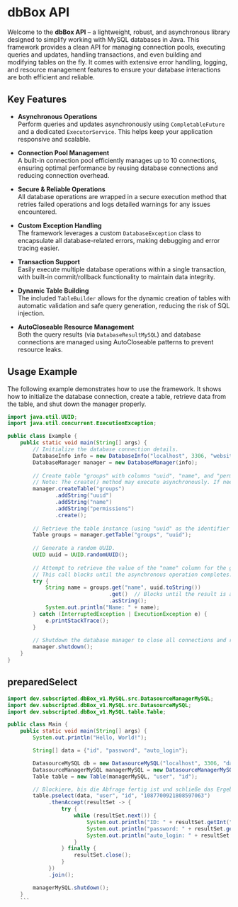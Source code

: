 # dbBox API

Welcome to the **dbBox API** – a lightweight, robust, and asynchronous library designed to simplify working with MySQL databases in Java. This framework provides a clean API for managing connection pools, executing queries and updates, handling transactions, and even building and modifying tables on the fly. It comes with extensive error handling, logging, and resource management features to ensure your database interactions are both efficient and reliable.

## Key Features

- **Asynchronous Operations**  
  Perform queries and updates asynchronously using `CompletableFuture` and a dedicated `ExecutorService`. This helps keep your application responsive and scalable.

- **Connection Pool Management**  
  A built-in connection pool efficiently manages up to 10 connections, ensuring optimal performance by reusing database connections and reducing connection overhead.

- **Secure & Reliable Operations**  
  All database operations are wrapped in a secure execution method that retries failed operations and logs detailed warnings for any issues encountered.

- **Custom Exception Handling**  
  The framework leverages a custom `DatabaseException` class to encapsulate all database-related errors, making debugging and error tracing easier.

- **Transaction Support**  
  Easily execute multiple database operations within a single transaction, with built-in commit/rollback functionality to maintain data integrity.

- **Dynamic Table Building**  
  The included `TableBuilder` allows for the dynamic creation of tables with automatic validation and safe query generation, reducing the risk of SQL injection.

- **AutoCloseable Resource Management**  
  Both the query results (via `DatabaseResultMySQL`) and database connections are managed using AutoCloseable patterns to prevent resource leaks.

## Usage Example

The following example demonstrates how to use the framework. It shows how to initialize the database connection, create a table, retrieve data from the table, and shut down the manager properly.

```java
import java.util.UUID;
import java.util.concurrent.ExecutionException;

public class Example {
    public static void main(String[] args) {
        // Initialize the database connection details.
        DatabaseInfo info = new DatabaseInfo("localhost", 3306, "website", "username", "secret");
        DatabaseManager manager = new DatabaseManager(info);
        
        // Create table "groups" with columns "uuid", "name", and "permissions"
        // Note: The create() method may execute asynchronously. If needed, wait for its completion.
        manager.createTable("groups")
               .addString("uuid")
               .addString("name")
               .addString("permissions")
               .create();
        
        // Retrieve the table instance (using "uuid" as the identifier column).
        Table groups = manager.getTable("groups", "uuid");
        
        // Generate a random UUID.
        UUID uuid = UUID.randomUUID();
        
        // Attempt to retrieve the value of the "name" column for the given UUID.
        // This call blocks until the asynchronous operation completes.
        try {
            String name = groups.get("name", uuid.toString())
                                .get()  // Blocks until the result is available
                                .asString();
            System.out.println("Name: " + name);
        } catch (InterruptedException | ExecutionException e) {
            e.printStackTrace();
        }
        
        // Shutdown the database manager to close all connections and release resources.
        manager.shutdown();
    }
}

```



## preparedSelect


```java
import dev.subscripted.dbBox_v1.MySQL.src.DatasourceManagerMySQL;
import dev.subscripted.dbBox_v1.MySQL.src.DatasourceMySQL;
import dev.subscripted.dbBox_v1.MySQL.table.Table;

public class Main {
    public static void main(String[] args) {
        System.out.println("Hello, World!");

        String[] data = {"id", "password", "auto_login"};

        DatasourceMySQL db = new DatasourceMySQL("localhost", 3306, "dashboard", "root", "");
        DatasourceManagerMySQL managerMySQL = new DatasourceManagerMySQL(db);
        Table table = new Table(managerMySQL, "user", "id");

        // Blockiere, bis die Abfrage fertig ist und schließe das Ergebnis danach
        table.pselect(data, "user", "id", "1087700921808597063")
             .thenAccept(resultSet -> {
                 try {
                     while (resultSet.next()) {
                         System.out.println("ID: " + resultSet.getInt("id"));
                         System.out.println("password: " + resultSet.getString("password"));
                         System.out.println("auto_login: " + resultSet.getBoolean("auto_login"));
                     }
                 } finally {
                     resultSet.close();
                 }
             })
             .join();

        managerMySQL.shutdown();
    }
    ```

